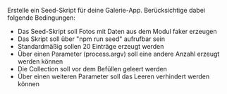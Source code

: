 Erstelle ein Seed-Skript für deine Galerie-App. Berücksichtige dabei folgende Bedingungen:
- Das Seed-Skript soll Fotos mit Daten aus dem Modul faker erzeugen
- Das Skript soll über "npm run seed" aufrufbar sein
- Standardmäßig sollen 20 Einträge erzeugt werden
- Über einen Parameter (process.argv) soll eine andere Anzahl erzeugt werden können
- Die Collection soll vor dem Befüllen geleert werden
- Über einen weiteren Parameter soll das Leeren verhindert werden können